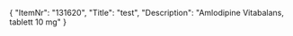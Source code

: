 {
  "ItemNr": "131620",
  "Title": "test",
  "Description": "Amlodipine Vitabalans, tablett 10 mg"
}